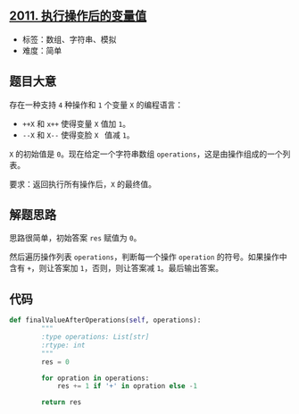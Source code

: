 ## [2011. 执行操作后的变量值](https://leetcode-cn.com/problems/final-value-of-variable-after-performing-operations/)

- 标签：数组、字符串、模拟
- 难度：简单

## 题目大意

存在一种支持 `4` 种操作和 `1` 个变量 `X` 的编程语言：

- `++X` 和 `x++` 使得变量 `X` 值加 `1`。
- `--X` 和 `X--` 使得变脸 `X ` 值减 `1`。

`X` 的初始值是 `0`。现在给定一个字符串数组 `operations`，这是由操作组成的一个列表。

要求：返回执行所有操作后，`X` 的最终值。

## 解题思路

思路很简单，初始答案 `res` 赋值为 `0`。

然后遍历操作列表 `operations`，判断每一个操作 `operation` 的符号。如果操作中含有 `+`，则让答案加 `1`，否则，则让答案减 `1`。最后输出答案。

## 代码

```Python
def finalValueAfterOperations(self, operations):
        """
        :type operations: List[str]
        :rtype: int
        """
        res = 0

        for opration in operations:
            res += 1 if '+' in opration else -1

        return res
```

